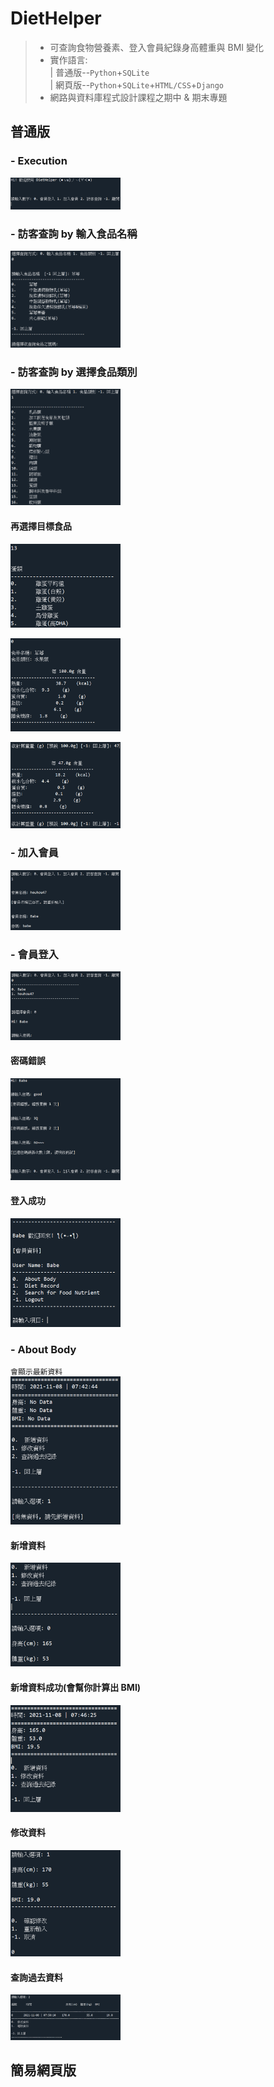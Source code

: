 # DietHelper
> - 可查詢食物營養素、登入會員紀錄身高體重與 BMI 變化 <br>
> - 實作語言: <br>
>| 普通版--`Python`+`SQLite`<br>
>| 網頁版--`Python`+`SQLite`+`HTML/CSS`+`Django`
> - 網路與資料庫程式設計課程之期中 & 期末專題

## 普通版
### - Execution
<img src="photo/initial.png" alt="Cover" width="35%"/> <br>

### - 訪客查詢 by 輸入食品名稱
<img src="photo/查詢0_輸入食品名稱.png" alt="Cover" width="35%"/> <br>

### - 訪客查詢 by 選擇食品類別
<img src="photo/查詢1_選擇食品類別.png" alt="Cover" width="35%"/> <br>
#### 再選擇目標食品
<img src="photo/查詢1_選擇目標食品.png" alt="Cover" width="35%"/> <br>

<img src="photo/預設100g.png" alt="Cover" width="35%"/> <br>

<img src="photo/客製化重量計算.png" alt="Cover" width="35%"/> <br>

### - 加入會員
<img src="photo/註冊會員.png" alt="Cover" width="35%"/> <br>
### - 會員登入
<img src="photo/會員登入.png" alt="Cover" width="35%"/> <br>
#### 密碼錯誤
<img src="photo/登入密碼錯誤.png" alt="Cover" width="35%"/> <br>
#### 登入成功
<img src="photo/登入成功.png" alt="Cover" width="35%"/> <br>
### - About Body
`會顯示最新資料` <br>
<img src="photo/about_body.png" alt="Cover" width="35%"/> <br>
#### 新增資料
<img src="photo/新增資料.png" alt="Cover" width="35%"/> <br>
#### 新增資料成功(會幫你計算出 BMI)
<img src="photo/新增資料成功.png" alt="Cover" width="35%"/> <br>
#### 修改資料
<img src="photo/修改資料.png" alt="Cover" width="35%"/> <br>
#### 查詢過去資料
<img src="photo/查詢過去紀錄.png" alt="Cover" width="35%"/> <br>
## 簡易網頁版

